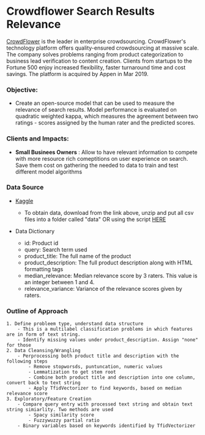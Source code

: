 # Crowdflower Search Results Relevance

[CrowdFlower](https://appen.com/about-us/) is the leader in enterprise crowdsourcing. CrowdFlower's technology platform offers quality-ensured crowdsourcing at massive scale. The company solves problems ranging from product categorization to business lead verification to content creation. Clients from startups to the Fortune 500 enjoy increased flexibility, faster turnaround time and cost savings. The platform is acquired by Appen in Mar 2019.


### Objective:

- Create an open-source model that can be used to measure the relevance of search results. Model performance is evaluated on quadratic weighted kappa, which measures the agreement between two ratings - scores assigned by the human rater and the predicted scores.

### Clients and Impacts:

- **Small Businees Owners** : Allow to have relevant information to compete with more resource rich comeptitions on user experience on search. Save them cost on gathering the needed to data to train and test different model algorithms


### Data Source

- [Kaggle](https://www.kaggle.com/c/crowdflower-search-relevance/data)
    - To obtain data, download from the link above, unzip and put all csv files into a folder called "data" OR using the script [HERE](https://github.com/sittingman/crowdflower/blob/master/0.obtain_data.ipynb)
    
- Data Dictionary
    - id: Product id
    - query: Search term used
    - product_title: The full name of the product
    - product_description: The full product description along with HTML formatting tags
    - median_relevance: Median relevance score by 3 raters. This value is an integer between 1 and 4. 
    - relevance_variance: Variance of the relevance scores given by raters. 
    
### Outline of Approach

    1. Define probleem type, understand data structure
        - This is a multilabel classification problems in which features are in form of text string.
        - Identify missing values under product_description. Assign "none" for those
    2. Data Cleansing/Wrangling
        - Perprocessing both product title and description with the following steps
            - Remove stopworsds, puntuncation, numeric values
            - Lemmatization to get stem root
            - Combine both product title and description into one column, convert back to text string
            - Apply TfidVectorizer to find keywords, based on median relevance score
    3. Exploratory/Feature Creation
        - Compare query entry with processed text string and obtain text string simiarlity. Two methods are used
            - Spacy similarity score
            - Fuzzywuzzy partial ratio
        - Binary variables based on keywords identified by TfidVectorizer
            
